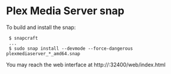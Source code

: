 Plex Media Server snap
======================

To build and install the snap:

```
 $ snapcraft
 ...
 $ sudo snap install --devmode --force-dangerous plexmediaserver_*_amd64.snap
```

You may reach the web interface at http://<your host IP address>:32400/web/index.html
